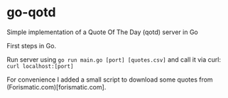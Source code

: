 # go-qotd
Simple implementation of a Quote Of The Day (qotd) server in Go

First steps in Go.

Run server using `go run main.go [port] [quotes.csv]` and call it via curl: `curl localhost:[port]`

For convenience I added a small script to download some quotes from (Forismatic.com)[forismatic.com].
